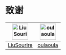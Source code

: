 # 致谢
| <img src="https://avatars0.githubusercontent.com/u/45277214?s=400&u=6050e2fb5d8582ca132c2474183a37d1ef5a17ee&v=4" alt="LiuSourire" width="50" height="50" align="bottom" />| <img src="https://avatars0.githubusercontent.com/u/45277198?s=400&v=4" alt="oulaoula" width="50" height="50" align="bottom" /> |
| :---:| :---: |
| [LiuSourire](https://github.com/LiuSourire) | [oulaoula](https://github.com/oulaoula) |